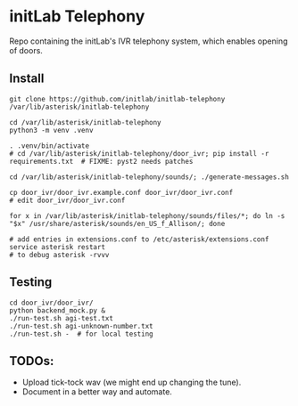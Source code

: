 # initLab Telephony

Repo containing the initLab's IVR telephony system, which enables opening of doors.

## Install


```
git clone https://github.com/initlab/initlab-telephony /var/lib/asterisk/initlab-telephony

cd /var/lib/asterisk/initlab-telephony
python3 -m venv .venv

. .venv/bin/activate
# cd /var/lib/asterisk/initlab-telephony/door_ivr; pip install -r requirements.txt  # FIXME: pyst2 needs patches

cd /var/lib/asterisk/initlab-telephony/sounds/; ./generate-messages.sh

cp door_ivr/door_ivr.example.conf door_ivr/door_ivr.conf
# edit door_ivr/door_ivr.conf

for x in /var/lib/asterisk/initlab-telephony/sounds/files/*; do ln -s "$x" /usr/share/asterisk/sounds/en_US_f_Allison/; done

# add entries in extensions.conf to /etc/asterisk/extensions.conf
service asterisk restart
# to debug asterisk -rvvv
```

## Testing

```
cd door_ivr/door_ivr/
python backend_mock.py &
./run-test.sh agi-test.txt
./run-test.sh agi-unknown-number.txt
./run-test.sh -  # for local testing
```

## TODOs:

- Upload tick-tock wav (we might end up changing the tune).
- Document in a better way and automate.
